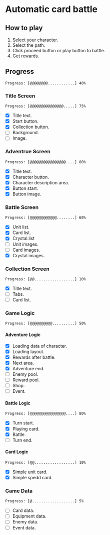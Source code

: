 # Automatic card battle

## How to play

1. Select your character.
2. Select the path.
3. Click proceed button or play button to battle.
4. Get rewards.

## Progress

`Progress: [@@@@@@@@............] 40%`

### Title Screen

`Progress: [@@@@@@@@@@@@@@@.....] 75%`

- [x] Title text.
- [x] Start button.
- [x] Collection button.
- [ ] Background.
- [ ] Image.

### Adventrue Screen

`Progress: [@@@@@@@@@@@@@@@@....] 80%`

- [x] Title text.
- [x] Character button.
- [x] Character description area.
- [x] Button start.
- [x] Button image.

### Battle Screen

`Progress: [@@@@@@@@@@@@........] 60%`

- [x] Unit list.
- [x] Card list.
- [x] Crystal.list
- [ ] Unit images.
- [ ] Card images.
- [x] Crystal images.

### Collection Screen

`Progress: [@@..................] 10%`

- [x] Title text.
- [ ] Tabs.
- [ ] Card list.

### Game Logic

`Progress: [@@@@@@@@@@..........] 50%`

#### Adventure Logic

- [x] Loading data of character.
- [x] Loading layout.
- [x] Rewards after battle.
- [x] Next area.
- [x] Adventure end.
- [ ] Enemy pool.
- [ ] Reward pool.
- [ ] Shop.
- [ ] Event.

#### Battle Logic

`Progress: [@@@@@@@@@@@@@@@@....] 80%`

- [x] Turn start.
- [x] Playing card.
- [x] Battle.
- [ ] Turn end.

#### Card Logic

`Progress: [@@..................] 10%`

- [x] Simple unit card.
- [x] Simple spedd card.

### Game Data

`Progress: [@...................] 5%`

- [ ] Card data.
- [ ] Equipment data.
- [ ] Enemy data.
- [ ] Event data.

